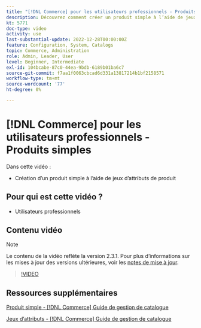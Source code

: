 ```yaml
---
title: "[!DNL Commerce] pour les utilisateurs professionnels - Produits simples"
description: Découvrez comment créer un produit simple à l’aide de jeux d’attributs de produit.
kt: 5771
doc-type: video
activity: use
last-substantial-update: 2022-12-28T00:00:00Z
feature: Configuration, System, Catalogs
topic: Commerce, Administration
role: Admin, Leader, User
level: Beginner, Intermediate
exl-id: 104bcabe-87c0-44ea-9bdb-6189b01ba6c7
source-git-commit: f7aa1f0063cbcad6d331a13817214b1bf2158571
workflow-type: tm+mt
source-wordcount: '77'
ht-degree: 0%

---
```


# [!DNL Commerce] pour les utilisateurs professionnels - Produits simples

Dans cette vidéo :

- Création d’un produit simple à l’aide de jeux d’attributs de produit

## Pour qui est cette vidéo ?

- Utilisateurs professionnels

## Contenu vidéo

>[!NOTE]
>
>Le contenu de la vidéo reflète la version 2.3.1. Pour plus d’informations sur les mises à jour des versions ultérieures, voir les [notes de mise à jour](https://experienceleague.adobe.com/docs/commerce-operations/release/notes/overview.html?lang=fr).

>[!VIDEO](https://video.tv.adobe.com/v/35956?quality=12&learn=on)

## Ressources supplémentaires

[Produit simple - [!DNL Commerce] Guide de gestion de catalogue](https://experienceleague.adobe.com/docs/commerce-admin/catalog/products/types/product-create-simple.html?lang=fr)

[Jeux d’attributs - [!DNL Commerce] Guide de gestion de catalogue](https://experienceleague.adobe.com/docs/commerce-admin/catalog/product-attributes/create/attribute-sets.html?lang=fr)
